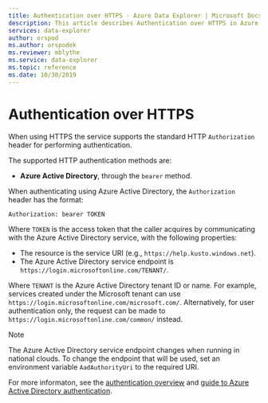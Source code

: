 ```yaml
---
title: Authentication over HTTPS - Azure Data Explorer | Microsoft Docs
description: This article describes Authentication over HTTPS in Azure Data Explorer.
services: data-explorer
author: orspod
ms.author: orspodek
ms.reviewer: mblythe
ms.service: data-explorer
ms.topic: reference
ms.date: 10/30/2019
---
```

# Authentication over HTTPS

When using HTTPS the service supports the standard HTTP `Authorization` header
for performing authentication.

The supported HTTP authentication methods are:

* **Azure Active Directory**, through the `bearer` method.

When authenticating using Azure Active Directory, the `Authorization` header has
the format:

```txt
Authorization: bearer TOKEN
```

Where `TOKEN` is the access token that the caller acquires by communicating with
the Azure Active Directory service, with the following properties:

* The resource is the service URI (e.g., `https://help.kusto.windows.net`).
* The Azure Active Directory service endpoint is
  `https://login.microsoftonline.com/TENANT/`.

Where `TENANT` is the Azure Active Directory tenant ID or name. For example,
services created under the Microsoft tenant can use
`https://login.microsoftonline.com/microsoft.com/`. Alternatively, for user
authentication only, the request can be made to
`https://login.microsoftonline.com/common/` instead.

> [!NOTE]
> The Azure Active Directory service endpoint changes when running in national clouds.
> To change the endpoint that will be used, set an environment variable `AadAuthorityUri` to the required URI.

For more informaton, see the [authentication overview](../../management/access-control/index.md)
and [guide to Azure Active Directory authentication](../../management/access-control/how-to-authenticate-with-aad.md).
